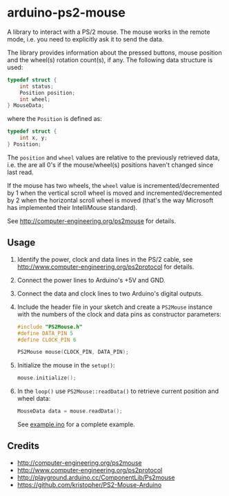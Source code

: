 # arduino-ps2-mouse

A library to interact with a PS/2 mouse. The mouse works in the remote mode, i.e. you need to explicitly ask it to send the data.

The library provides information about the pressed buttons, mouse position and the wheel(s) rotation count(s), if any. The following data structure is used:

```c
typedef struct {
	int status;
	Position position;
	int wheel;
} MouseData;
```

where the `Position` is defined as:

```c
typedef struct {
	int x, y;
} Position;
```

The `position` and `wheel` values are relative to the previously retrieved data, i.e. the are all 0's if the mouse/wheel(s) positions haven't changed since last read.

If the mouse has two wheels, the `wheel` value is incremented/decremented by 1 when the vertical scroll wheel is moved and incremented/decremented by 2 when the horizontal scroll wheel is moved (that's the way Microsoft has implemented their IntelliMouse standard).

See http://computer-engineering.org/ps2mouse for details.

## Usage

1. Identify the power, clock and data lines in the PS/2 cable, see http://www.computer-engineering.org/ps2protocol for details.

2. Connect the power lines to Arduino's +5V and GND.

3. Connect the data and clock lines to two Arduino's digital outputs.

4. Include the header file in your sketch and create a `PS2Mouse` instance with the numbers of the clock and data pins as constructor parameters:

	```c
	#include "PS2Mouse.h"
	#define DATA_PIN 5
	#define CLOCK_PIN 6

	PS2Mouse mouse(CLOCK_PIN, DATA_PIN);
	```

5. Initialize the mouse in the `setup()`:

	```c
	mouse.initialize();
	```

6. In the `loop()` use `PS2Mouse::readData()` to retrieve current position and wheel data:

	```c
	MouseData data = mouse.readData();
	```

	See [example.ino](example.ino) for a complete example.

## Credits

- http://computer-engineering.org/ps2mouse
- http://www.computer-engineering.org/ps2protocol
- http://playground.arduino.cc/ComponentLib/Ps2mouse
- https://github.com/kristopher/PS2-Mouse-Arduino
